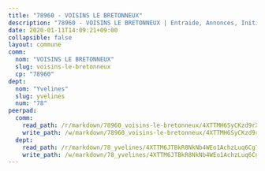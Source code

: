 ```yaml
---
title: "78960 - VOISINS LE BRETONNEUX"
description: "78960 - VOISINS LE BRETONNEUX | Entraide, Annonces, Initiatives"
date: 2020-01-11T14:09:21+09:00
collapsible: false
layout: commune
comm:
  nom: "VOISINS LE BRETONNEUX"
  slug: voisins-le-bretonneux
  cp: "78960"
dept:
  nom: "Yvelines"
  slug: yvelines
  num: "78"
peerpad:
  comm:
    read_path: /r/markdown/78960_voisins-le-bretonneux/4XTTMH6SyCKzd9rXdvh4Cphe58u4ybbKaDYyWyJpiSB3hSQsB
    write_path: /w/markdown/78960_voisins-le-bretonneux/4XTTMH6SyCKzd9rXdvh4Cphe58u4ybbKaDYyWyJpiSB3hSQsB-K3TgUtA1XNvMgtitLh4iSxQSrgLTPHvMcUpiKnQ3Vf5d86LPX7NCgznUUYQ8Dt2hXqjN5fTQUuNRX5TjyUdPABaRoKVu4mrxDt5zuGgxh5G6yctkq9Pvy83BEWBthKuPoBhmdDCu
  dept:
    read_path: /r/markdown/78_yvelines/4XTTM6JTBkR8NkNb4WEo1AchzLuq6Cg73ydg7w9pErcQZA13p
    write_path: /w/markdown/78_yvelines/4XTTM6JTBkR8NkNb4WEo1AchzLuq6Cg73ydg7w9pErcQZA13p-K3TgUBFRQCPZwoWqJkunXeSjdgbtU3xzUSsui8DBc3rCTw6mbo4gNvfQRdE99JD3AnVW7fzseq687LKfGWCfAPajih5ByiZ3SpFz1r449oWaDnM5BHKZTbYtf6pEhRvzWbcazhrS
---
```


